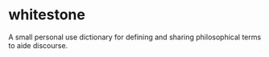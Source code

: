 # whitestone

A small personal use dictionary for defining and sharing philosophical terms to aide discourse.
